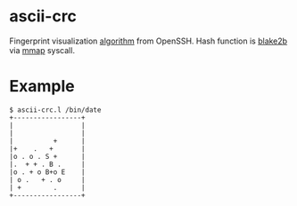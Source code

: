 # ascii-crc

Fingerprint visualization [algorithm](http://dirk-loss.de/sshvis/drunken_bishop.pdf)
from OpenSSH. Hash function is [blake2b](https://monocypher.org/manual/hash) via
[mmap](https://man7.org/linux/man-pages/man2/mmap.2.html) syscall.


# Example
```
$ ascii-crc.l /bin/date
+-----------------+
|                 |
|                 |
|          +      |
|+    .   +       |
|o . o . S +      |
|.  + + . B .     |
|o . + o B+o E    |
| o .   + . o     |
| +        .      |
+-----------------+
```
